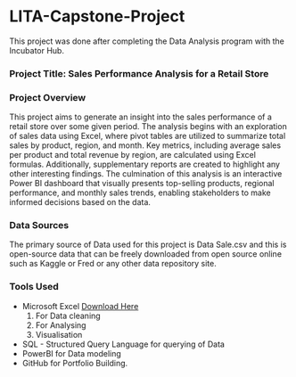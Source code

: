 # LITA-Capstone-Project
This project was done after completing the Data Analysis program with the Incubator Hub.
### Project Title: Sales Performance Analysis for a Retail Store
### Project Overview
This project aims to generate an insight into the sales performance of a retail store over some given period. The analysis begins with an exploration of sales data using Excel, where pivot tables are utilized to summarize total sales by product, region, and month. Key metrics, including average sales per product and total revenue by region, are calculated using Excel formulas. Additionally, supplementary reports are created to highlight any other interesting findings. The culmination of this analysis is an interactive Power BI dashboard that visually presents top-selling products, regional performance, and monthly sales trends, enabling stakeholders to make informed decisions based on the data.
### Data Sources
The primary source of Data used for this project is Data Sale.csv and this is open-source data that can be freely downloaded from open source online such as Kaggle or Fred or any other data repository site.
### Tools Used
- Microsoft Excel [Download Here](https://www.microsoft.com)
  1. For Data cleaning
  2. For Analysing
  3. Visualisation
- SQL - Structured Query Language for querying of Data
- PowerBI for Data modeling
- GitHub  for Portfolio Building.
